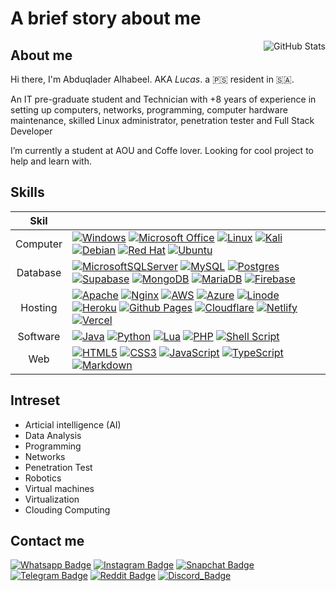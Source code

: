 # A brief story about me 

<img src="https://github-readme-stats.vercel.app/api?username=l3op&count_private=true&show_icons=true&theme=dark&bg_color=ffffff00&hide_border=true" alt="GitHub Stats" align="right" />

## About me
  Hi there, I'm Abduqlader Alhabeel. AKA *Lucas*. a :palestinian_territories: resident in :saudi_arabia:.
  
  An IT pre-graduate student and Technician with +8 years of experience in setting up computers, networks, programming, computer hardware maintenance, skilled Linux administrator, penetration tester and Full Stack Developer

  I’m currently a student at AOU and Coffe lover.
  Looking for cool project to help and learn with.


## Skills

| Skil | |
| :----:        | :---- |
| Computer | [![Windows](https://img.shields.io/badge/Windows-0078D6?&logo=windows&logoColor=white)](#) [![Microsoft Office](https://img.shields.io/badge/Microsoft_Office-D83B01?&logo=microsoft-office&logoColor=white)](#) [![Linux](https://img.shields.io/badge/Linux-FCC624?&logo=linux&logoColor=black)](#) [![Kali](https://img.shields.io/badge/Kali-268BEE?&logo=kalilinux&logoColor=white)](#) [![Debian](https://img.shields.io/badge/Debian-D70A53?&logo=debian&logoColor=white)](#) [![Red Hat](https://img.shields.io/badge/Red%20Hat-EE0000?&logo=redhat&logoColor=white)](#) [![Ubuntu](https://img.shields.io/badge/Ubuntu-E95420?&logo=ubuntu&logoColor=white)](#) |
| Database | [![MicrosoftSQLServer](https://img.shields.io/badge/Microsoft%20SQL%20Server-CC2927?&logo=microsoft%20sql%20server&logoColor=white)](#) [![MySQL](https://img.shields.io/badge/mysql-%2300f.svg?&logo=mysql&logoColor=white)](#) [![Postgres](https://img.shields.io/badge/postgres-%23316192.svg?&logo=postgresql&logoColor=white)](#) [![Supabase](https://img.shields.io/badge/Supabase-3ECF8E?&logo=supabase&logoColor=white)](#) [![MongoDB](https://img.shields.io/badge/MongoDB-%234ea94b.svg?&logo=mongodb&logoColor=white)](#) [![MariaDB](https://img.shields.io/badge/MariaDB-003545?&logo=mariadb&logoColor=white)](#) [![Firebase](https://img.shields.io/badge/Firebase-039BE5?&logo=Firebase&logoColor=white)](#) |
| Hosting |  [![Apache](https://img.shields.io/badge/apache-%23D42029.svg?logo=apache&logoColor=white)](#) [![Nginx](https://img.shields.io/badge/nginx-%23009639.svg?logo=nginx&logoColor=white)](#) [![AWS](https://img.shields.io/badge/AWS-%23FF9900.svg?logo=amazon-aws&logoColor=white)](#) [![Azure](https://img.shields.io/badge/azure-%230072C6.svg?&logo=microsoftazure&logoColor=white)](#) [![Linode](https://img.shields.io/badge/linode-00A95C?&logo=linode&logoColor=white)](#) [![Heroku](https://img.shields.io/badge/heroku-%23430098.svg?&logo=heroku&logoColor=white)](#) [![Github Pages](https://img.shields.io/badge/github%20pages-121013?&logo=github&logoColor=white)](#) [![Cloudflare](https://img.shields.io/badge/Cloudflare-F38020?&logo=Cloudflare&logoColor=white)](#) [![Netlify](https://img.shields.io/badge/netlify-%23000000.svg?&logo=netlify&logoColor=#00C7B7)](#) [![Vercel](https://img.shields.io/badge/vercel-%23000000.svg?&logo=vercel&logoColor=white)](#) |
| Software |  [![Java](https://img.shields.io/badge/java-%23ED8B00.svg?logo=openjdk&logoColor=white)](#) [![Python](https://img.shields.io/badge/python-3670A0?&logo=python&logoColor=ffdd54)](#) [![Lua](https://img.shields.io/badge/lua-%232C2D72.svg?&logo=lua&logoColor=white)](#) [![PHP](https://img.shields.io/badge/php-%23777BB4.svg?&logo=php&logoColor=white)](#) [![Shell Script](https://img.shields.io/badge/shell_script-%23121011.svg?&logo=gnu-bash&logoColor=white)](#) |
| Web |  [![HTML5](https://img.shields.io/badge/html5-%23E34F26.svg?&logo=html5&logoColor=white)](#) [![CSS3](https://img.shields.io/badge/css3-%231572B6.svg?&logo=css3&logoColor=white)](#) [![JavaScript](https://img.shields.io/badge/javascript-%23323330.svg?&logo=javascript&logoColor=%23F7DF1E)](#) [![TypeScript](https://img.shields.io/badge/typescript-%23007ACC.svg?&logo=typescript&logoColor=white)](#) [![Markdown](https://img.shields.io/badge/markdown-%23000000.svg?&logo=markdown&logoColor=white)](#)  |

## Intreset
- Articial intelligence (AI)
- Data Analysis
- Programming
- Networks
- Penetration Test
- Robotics
- Virtual machines
- Virtualization
- Clouding Computing

## Contact me
[![Whatsapp Badge](https://badges.aleen42.com/src/whatsapp.svg)](https://wa.me/966596896980)
[![Instagram Badge](https://badges.aleen42.com/src/instagram.svg)](https://instagram.com/l3op) 
[![Snapchat Badge](https://badges.aleen42.com/src/snapchat.svg)](https://snapchat.com/add/il3op)
[![Telegram Badge](https://badges.aleen42.com/src/telegram.svg)](https://t.me/s/il3op) 
[![Reddit Badge](https://badges.aleen42.com/src/reddit.svg)](https://reddit.com/u/l3op)
[![Discord_Badge](https://badges.aleen42.com/src/discord.svg)](https://discordapp.com/users/226101430216425473/)
